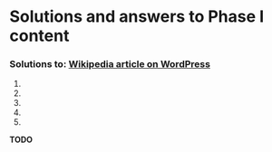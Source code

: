 # Solutions and answers to Phase I content 

### Solutions to: [Wikipedia article on WordPress](./phaseI.md#wikipedia-article-on-wordpress)

1. 
2. 
3. 
4. 
5. 

**TODO**